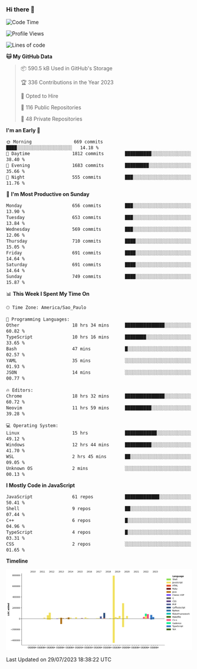 ### Hi there 👋

<!--START_SECTION:waka-->
![Code Time](http://img.shields.io/badge/Code%20Time-4%2C814%20hrs%2032%20mins-blue)

![Profile Views](http://img.shields.io/badge/Profile%20Views-55-blue)

![Lines of code](https://img.shields.io/badge/From%20Hello%20World%20I%27ve%20Written-2.0%20million%20lines%20of%20code-blue)

**🐱 My GitHub Data** 

> 📦 590.5 kB Used in GitHub's Storage 
 > 
> 🏆 336 Contributions in the Year 2023
 > 
> 💼 Opted to Hire
 > 
> 📜 116 Public Repositories 
 > 
> 🔑 48 Private Repositories 
 > 
**I'm an Early 🐤** 

```text
🌞 Morning                669 commits         ████░░░░░░░░░░░░░░░░░░░░░   14.18 % 
🌆 Daytime                1812 commits        ██████████░░░░░░░░░░░░░░░   38.40 % 
🌃 Evening                1683 commits        █████████░░░░░░░░░░░░░░░░   35.66 % 
🌙 Night                  555 commits         ███░░░░░░░░░░░░░░░░░░░░░░   11.76 % 
```
📅 **I'm Most Productive on Sunday** 

```text
Monday                   656 commits         ███░░░░░░░░░░░░░░░░░░░░░░   13.90 % 
Tuesday                  653 commits         ███░░░░░░░░░░░░░░░░░░░░░░   13.84 % 
Wednesday                569 commits         ███░░░░░░░░░░░░░░░░░░░░░░   12.06 % 
Thursday                 710 commits         ████░░░░░░░░░░░░░░░░░░░░░   15.05 % 
Friday                   691 commits         ████░░░░░░░░░░░░░░░░░░░░░   14.64 % 
Saturday                 691 commits         ████░░░░░░░░░░░░░░░░░░░░░   14.64 % 
Sunday                   749 commits         ████░░░░░░░░░░░░░░░░░░░░░   15.87 % 
```


📊 **This Week I Spent My Time On** 

```text
🕑︎ Time Zone: America/Sao_Paulo

💬 Programming Languages: 
Other                    18 hrs 34 mins      ███████████████░░░░░░░░░░   60.82 % 
TypeScript               10 hrs 16 mins      ████████░░░░░░░░░░░░░░░░░   33.65 % 
Bash                     47 mins             █░░░░░░░░░░░░░░░░░░░░░░░░   02.57 % 
YAML                     35 mins             ░░░░░░░░░░░░░░░░░░░░░░░░░   01.93 % 
JSON                     14 mins             ░░░░░░░░░░░░░░░░░░░░░░░░░   00.77 % 

🔥 Editors: 
Chrome                   18 hrs 32 mins      ███████████████░░░░░░░░░░   60.72 % 
Neovim                   11 hrs 59 mins      ██████████░░░░░░░░░░░░░░░   39.28 % 

💻 Operating System: 
Linux                    15 hrs              ████████████░░░░░░░░░░░░░   49.12 % 
Windows                  12 hrs 44 mins      ██████████░░░░░░░░░░░░░░░   41.70 % 
WSL                      2 hrs 45 mins       ██░░░░░░░░░░░░░░░░░░░░░░░   09.05 % 
Unknown OS               2 mins              ░░░░░░░░░░░░░░░░░░░░░░░░░   00.13 % 
```

**I Mostly Code in JavaScript** 

```text
JavaScript               61 repos            █████████████░░░░░░░░░░░░   50.41 % 
Shell                    9 repos             ██░░░░░░░░░░░░░░░░░░░░░░░   07.44 % 
C++                      6 repos             █░░░░░░░░░░░░░░░░░░░░░░░░   04.96 % 
TypeScript               4 repos             █░░░░░░░░░░░░░░░░░░░░░░░░   03.31 % 
CSS                      2 repos             ░░░░░░░░░░░░░░░░░░░░░░░░░   01.65 % 
```



**Timeline**

![Lines of Code chart](https://raw.githubusercontent.com/jampow/jampow/master/assets/bar_graph.png)


 Last Updated on 29/07/2023 18:38:22 UTC
<!--END_SECTION:waka-->
